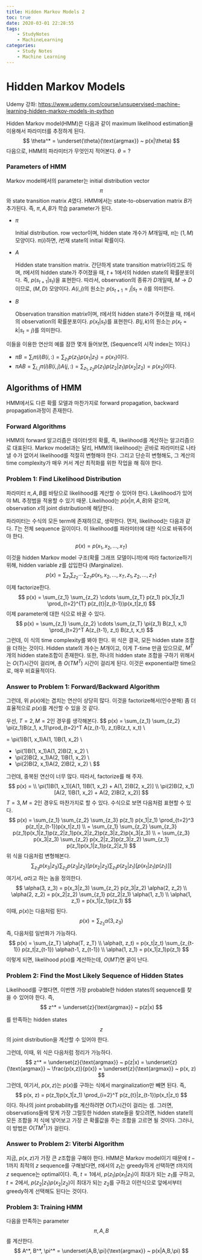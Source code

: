 ```yaml
---
title: Hidden Markov Models 2
toc: true
date: 2020-03-01 22:28:55
tags:
	- StudyNotes
	- MachineLearning
categories:
	- Study Notes
	- Machine Learning
---
```




# Hidden Markov Models



Udemy 강좌: https://www.udemy.com/course/unsupervised-machine-learning-hidden-markov-models-in-python



Hidden Markov model(HMM)은 다음과 같이 maximum likelihood estimation을 이용해서 파라미터를 추정하게 된다.
$$
\theta^* = \underset{\theta}{\text{argmax}} ~ p(x|\theta)
$$
다음으로, HMM의 파라미터가 무엇인지 적어본다. $\theta = ?$



### Parameters of HMM

Markov model에서의 parameter는 initial distribution vector $$\pi$$와 state transition matrix $A$였다. HMM에서는 state-to-observation matrix $B$가 추가된다. 즉, $\pi, A, B$가 학습 parameter가 된다.

- $\pi$

  Initial distribution. row vector이며, hidden state 개수가 $M$개일때, $\pi$는 $(1, M)$ 모양이다. $\pi(i)$하면, $i$번재 state의 initial 확률이다.

- $A$

  Hidden state transition matrix. 간단하게 state transition matrix이라고도 하며, $t$에서의 hidden state가 주어졌을 때, $t+1$에서의 hidden state의 확률분포이다. 즉, $p(s_{t+1}|s_t)$을 표현한다. 따라서, observation의 종류가 $D$개일때, $M \rightarrow D$이므로, $(M, D)$ 모양이다. $A(i, j)$의 원소는 $p(s_{t+1} = j | s_t = i)$를 의미한다.

- $B$

  Observation transition matrix이며, $t$에서의 hidden state가 주어졌을 때, $t$에서의 observation의 확률분포이다. $p(x_t|s_t)$를 표현한다. $B(j, k)$의 원소는 $p(x_t = k|s_t = j)$를 의미한다.

이들을 이용한 연산의 예를 잠깐 몇개 들어보면, (Sequence의 시작 index는 1이다.)

- $\pi B = \sum_i \pi(i) B(i,:) = \sum_{z_1} p(z_1)p(x_1|z_1) =  p(x_1)$이다.
- $\pi A B = \sum_{i,j} \pi(i) B(i,j) A(j,:) = \sum_{z_1, z_2} p(z_1)p(z_2|z_1)p(x_2|z_2) = p(x_2)$이다.



## Algorithms of HMM

HMM에서도 다른 확률 모델과 마찬가지로 forward propagation, backward propagation과정이 존재한다.



### Forward Algorithms

HMM의 forward 알고리즘은 데이터셋의 확률, 즉, likelihood를 계산하는 알고리즘으로 대표된다. Markov model과는 달리, HMM의 likelihood는 곧바로 파라미터로 나타낼 수가 없어서 likelihood를 적절히 변형해야 한다. 그리고 단순히 변형해도, 그 계산의 time complexity가 매우 커서 계산 최적화를 위한 작업을 해 줘야 한다.



### Problem 1: Find Likelihood Distribution

파라미터 $\pi, A, B$를 바탕으로 likelihood를 계산할 수 있어야 한다. Likelihood가 있어야 ML 추정법을 적용할 수 있기 때문. Likelihood는 $p(x|\pi, A,B)$와 같으며, observation $x$의 joint distribution에 해당한다.

파라미터는 수식의 모든 term에 존재하므로, 생략한다. 먼저, likelihood는 다음과 같다. $T$는 전체 sequence 길이이다. 이 likelihood를 파라미터에 대한 식으로 바꿔주어야 한다.
$$
p(x) = p(x_1, x_2, ..., x_T)
$$
이것을 hidden Markov model 구조(확률 그래프 모델이니까)에 따라 factorize하기 위해, hidden variable $z$를 삽입한다 (Marginalize).
$$
p(x) = \sum_{z_1} \sum_{z_2} \cdots \sum_{z_T}p(x_1, x_2, ..., x_T, z_1, z_2, ..., z_T)
$$
이제 factorize한다.
$$
p(x) = \sum_{z_1} \sum_{z_2} \cdots \sum_{z_T} p(z_1) p(x_1|z_1) \prod_{t=2}^{T} p(z_{t}|z_{t-1})p(x_t|z_t)
$$
이제 parameter에 대한 식으로 바꿀 수 있다.
$$
p(x) = \sum_{z_1} \sum_{z_2} \cdots \sum_{z_T} \pi(z_1) B(z_1, x_1) \prod_{t=2}^T A(z_{t-1}, z_t) B(z_t, x_t)
$$
그런데, 이 식의 time complexity를 봐야 한다. 위 식은 결국, 모든 hidden state 조합을 더하는 것이다. Hidden state의 개수는 $M$개이고, 이게 $T$-time 만큼 있으므로, $M^T$개의 hidden state조합이 존재한다. 또한, 하나의 hidden state 조합을 구하기 위해서는 $O(T)$시간이 걸리며, 총 $O(TM^T)$ 시간이 걸리게 된다. 이것은 exponential한 time으로, 매우 비효율적이다.



### Answer to Problem 1: Forward/Backward Algorithm

그런데, 위 $p(x)$에는 겹치는 연산이 상당히 많다. 이것을 factorize해서(인수분해) 좀 더 효율적으로 $p(x)$를 계산할 수 있을 것 같다.

우선, $T=2, M=2$인 경우를 생각해본다.
$$
p(x) = \sum_{z_1} \sum_{z_2} \pi(z_1)B(z_1, x_1)\prod_{t=2}^T A(z_{t-1}, z_t)B(z_t, x_t) \\

= \pi(1)B(1, x_1)A(1, 1)B(1, x_2) \\
+ \pi(1)B(1, x_1)A(1, 2)B(2, x_2) \\
+ \pi(2)B(2, x_1)A(2, 1)B(1, x_2) \\
+ \pi(2)B(2, x_1)A(2, 2)B(2, x_2) \\
$$

그런데, 중복된 연산이 너무 많다. 따라서, factorize를 해 주자.
$$
p(x) = \\
\pi(1)B(1, x_1)[A(1, 1)B(1, x_2) + A(1, 2)B(2, x_2)] \\
\pi(2)B(2, x_1)[A(2, 1)B(1, x_2) + A(2, 2)B(2, x_2)]
$$
$T=3, M=2$인 경우도 마찬가지로 할 수 있다. 수식으로 보면 다음처럼 표현할 수 있다.
$$
p(x) = \sum_{z_1} \sum_{z_2} \sum_{z_3} p(z_1) p(x_1|z_1) \prod_{t=2}^3 p(z_t|z_{t-1})p(x_t|z_t) \\
= \sum_{z_1} \sum_{z_2} \sum_{z_3} p(z_1)p(x_1|z_1)p(z_2|z_1)p(x_2|z_2)p(z_3|z_2)p(x_3|z_3) \\
= \sum_{z_3} p(x_3|z_3) \sum_{z_2} p(x_2|z_2)p(z_3|z_2) \sum_{z_1} p(z_1)p(x_1|z_1)p(z_2|z_1)
$$
위 식을 다음처럼 변형해본다.
$$
\sum_{z_3} p(x_3|z_3) \sum_{z_2} p(z_3|z_2) [p(x_2|z_2) \sum_{z_1} p(z_2|z_1)[p(x_1|z_1) p(z_1)]]
$$
여기서, $\alpha$라고 하는 놈을 정의한다.
$$
\alpha(3, z_3) = p(x_3|z_3) \sum_{z_2} p(z_3|z_2) \alpha(2, z_2) \\
\alpha(2, z_2) = p(x_2|z_2) \sum_{z_1} p(z_2|z_1) \alpha(1, z_1) \\
\alpha(1, z_1) = p(x_1|z_1)p(z_1)
$$
이때, $p(x)$는 다음처럼 된다.
$$
p(x) = \sum_{z_3}\alpha(3, z_3)
$$
즉, 다음처럼 일반화가 가능하다.
$$
p(x) = \sum_{z_T} \alpha(T, z_T) \\
\alpha(t, z_t) = p(x_t|z_t) \sum_{z_{t-1}} p(z_t|z_{t-1}) \alpha(t-1, z_{t-1}) \\
\alpha(1, z_1) = p(x_1|z_1)p(z_1)
$$
이렇게 되면, likelihood $p(x)$를 계산하는데, $O(MT)$면 끝이 난다.






### Problem 2: Find the Most Likely Sequence of Hidden States

Likelihood를 구했다면, 이번엔 가장 probable한 hidden states의 sequence를 찾을 수 있어야 한다. 즉,
$$
z^* = \underset{z}{\text{argmax}} ~ p(z|x)
$$

를 만족하는 hidden states $$z$$의 joint distribution을 계산할 수 있어야 한다.

그런데, 이때, 위 식은 다음처럼 정리가 가능하다.
$$
z^* = \underset{z}{\text{argmax}} ~ p(z|x) = \underset{z}{\text{argmax}} ~ \frac{p(x,z)}{p(x)} = \underset{z}{\text{argmax}} ~ p(x, z)
$$
그런데, 여기서, $p(x, z)$는 $p(x)$를 구하는 식에서 marginalization만 빼면 된다. 즉,
$$
p(x, z) = p(z_1)p(x_1|z_1) \prod_{i=2}^T p(z_{t}|z_{t-1})p(x_t|z_t)
$$
이다. 하나의 joint probability를 계산하려면 $O(T)$시간이 걸리는 셈. 그러면, observations들에 맞게 가장 그럴듯한 hidden state들을 찾으려면, hidden state의 모든 조합을 저 식에 넣어보고 가장 큰 확률값을 주는 조합을 고르면 될 것이다. 그러나, 이 방법은 $O(TM^T)$가 걸린다.



### Answer to Problem 2: Viterbi Algorithm

지금, $p(x, z)$가 가장 큰 $z$조합을 구해야 한다. HMM은 Markov model이기 때문에 $t-1$까지 최적의 $z$ sequence를 구해놨다면, $t$에서의 $z_t$는 greedy하게 선택하면 $t$까지의 $z$ sequence는 optimal이다. 즉, $t=1$에서, $p(z_1)p(x_1|z_1)$이 최대가 되는 $z_1$를 구하고, $t=2$에서, $p(z_2|z_1)p(x_2|z_2)$이 최대가 되는 $z_2$를 구하고 이런식으로 앞에서부터 greedy하게 선택해도 된다는 것이다.








### Problem 3: Training HMM

다음을 만족하는 parameter $$\pi, A, B$$를 계산한다.
$$
A^*, B^*, \pi^* = \underset{A,B,\pi}{\text{argmax}} ~ p(x|A,B,\pi)
$$
